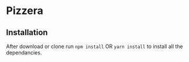 # Pizzera

## Installation 
After download or clone run `npm install` OR `yarn install` to install all the dependancies.
